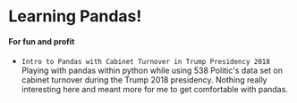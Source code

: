 # Learning Pandas! 

#### For fun and profit

- `Intro to Pandas with Cabinet Turnover in Trump Presidency 2018` Playing with pandas within python 
  while using 538 Politic's data set on cabinet turnover during the Trump 2018 presidency. Nothing
  really interesting here and meant more for me to get comfortable with pandas. 
